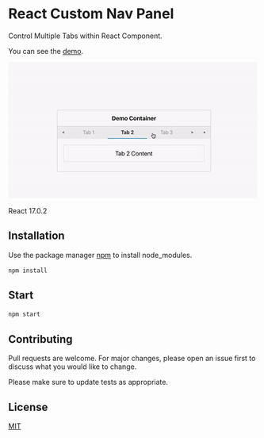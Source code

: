 # React Custom Nav Panel

Control Multiple Tabs within React Component.
 
You can see the [demo](https://codesandbox.io/s/react-custom-tab-panel-r8kb1).

![alt text](https://github.com/adityacrypstal/react-nav-panel/blob/master/image.gif)


React 17.0.2
## Installation

Use the package manager [npm](https://www.npmjs.com/) to install node_modules.

```bash
npm install
```

## Start

```bash
npm start
```

## Contributing
Pull requests are welcome. For major changes, please open an issue first to discuss what you would like to change.

Please make sure to update tests as appropriate.

## License
[MIT](https://choosealicense.com/licenses/mit/)
